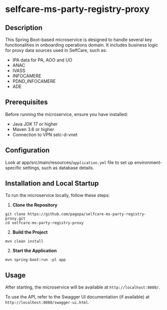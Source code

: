 # selfcare-ms-party-registry-proxy

## Description
This Spring Boot-based microservice is designed to handle several key functionalities in onboarding operations domain. It includes business logic for proxy data sources used in SelfCare, such as:

- IPA data for PA, AOO and UO
- ANAC
- IVASS 
- INFOCAMERE
- PDND_INFOCAMERE
- ADE

## Prerequisites
Before running the microservice, ensure you have installed:

- Java JDK 17 or higher
- Maven 3.6 or higher
- Connection to VPN selc-d-vnet

## Configuration
Look at app/src/main/resources/`application.yml` file to set up environment-specific settings, such as database details.

## Installation and Local Startup
To run the microservice locally, follow these steps:

1. **Clone the Repository**

```shell script
git clone https://github.com/pagopa/selfcare-ms-party-registry-proxy.git
cd selfcare-ms-party-registry-proxy
```

2. **Build the Project**

```shell script
mvn clean install
```

2. **Start the Application**

```shell script
mvn spring-boot:run -pl app
```

## Usage
After starting, the microservice will be available at `http://localhost:8080/`.

To use the API, refer to the Swagger UI documentation (if available) at `http://localhost:8080/swagger-ui.html`.